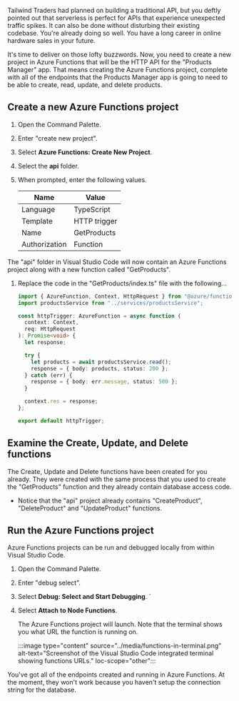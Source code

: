 Tailwind Traders had planned on building a traditional API, but you deftly pointed out that serverless is perfect for APIs that experience unexpected traffic spikes. It can also be done without disturbing their existing codebase. You're already doing so well. You have a long career in online hardware sales in your future.

It's time to deliver on those lofty buzzwords. Now, you need to create a new project in Azure Functions that will be the HTTP API for the "Products Manager" app. That means creating the Azure Functions project, complete with all of the endpoints that the Products Manager app is going to need to be able to create, read, update, and delete products.

## Create a new Azure Functions project

1. Open the Command Palette.

1. Enter "create new project".

1. Select **Azure Functions: Create New Project**.

1. Select the **api** folder.

1. When prompted, enter the following values.

   | Name          | Value        |
   | ------------- | ------------ |
   | Language      | TypeScript   |
   | Template      | HTTP trigger |
   | Name          | GetProducts  |
   | Authorization | Function     |

The "api" folder in Visual Studio Code will now contain an Azure Functions project along with a new function called "GetProducts".

1. Replace the code in the "GetProducts/index.ts" file with the following...

   ```typescript
   import { AzureFunction, Context, HttpRequest } from "@azure/functions";
   import productsService from "../services/productsService";

   const httpTrigger: AzureFunction = async function (
     context: Context,
     req: HttpRequest
   ): Promise<void> {
     let response;

     try {
       let products = await productsService.read();
       response = { body: products, status: 200 };
     } catch (err) {
       response = { body: err.message, status: 500 };
     }

     context.res = response;
   };

   export default httpTrigger;
   ```

## Examine the Create, Update, and Delete functions

The Create, Update and Delete functions have been created for you already. They were created with the same process that you used to create the "GetProducts" function and they already contain database access code.

- Notice that the "api" project already contains "CreateProduct", "DeleteProduct" and "UpdateProduct" functions.

## Run the Azure Functions project

Azure Functions projects can be run and debugged locally from within Visual Studio Code.

1. Open the Command Palette.

1. Enter "debug select".

1. Select **Debug: Select and Start Debugging**.
   `
1. Select **Attach to Node Functions**.

   The Azure Functions project will launch. Note that the terminal shows you what URL the function is running on.

   :::image type="content" source="../media/functions-in-terminal.png" alt-text="Screenshot of the Visual Studio Code integrated terminal showing functions URLs." loc-scope="other"::: <!-- no-loc -->

You've got all of the endpoints created and running in Azure Functions. At the moment, they won't work because you haven't setup the connection string for the database.
